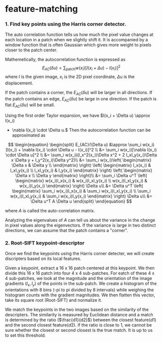 # feature-matching

### 1. Find key points using the Harris corner detector. <br>
The auto correlation function tells us how much the pixel value changes at each 
location in a patch when we slightly shift it. It is accompanied by a window
function that is often Gaussian which gives more weight to pixels closer to the
patch center. 

Mathemetically, the autocorrelation function is expressed as
$$E_{AC}(\delta u) = \sum_{\text{patch}} w(x_i)[I(x_i + \Delta u) - I(x_i)]^2$$
where $I$ is the given image, $x_i$ is the 2D pixel coordinate, $\Delta u$ is 
the displacement.

If the patch contains a corner, the $E_{AC}(\delta u)$ will be larger in all 
directions.
If the patch contains an edge, $E_{AC}(\delta u)$ be large in one direction.
If the patch is flat $E_{AC}(\delta u)$ will be small.

Using the first order Taylor expansion, we have $I(x_i + \Delta u) \approx I(x_i) 
+ \nabla I(x_i) \cdot \Delta u.$ Then the autocorrelation function can be approximated as

$$
\begin{equation}
\begin{split}
E_{AC}(\Delta u) &\approx \sum_i w(x_i)[I(x_i) + \nabla I(x_i) \cdot \Delta u - I(x_i)]^2 \\
                 &= \sum_i w(x_i)[\nabla I(x_i) \cdot \Delta u]^2  \\
                 &= \sum_i w(x_i)(I_x^2(x_i)\Delta x^2 + 2 I_xI_y(x_i)\Delta x \Delta y + I_y^2(x_i)\Delta y^2)\\
                 &= \sum_i w(x_i)\left(
                                \begin{matrix} 
                                \Delta x & \Delta y \\ 
                                \end{matrix} 
                                \right) 
                                \left(
                                \begin{matrix} 
                                I_x(x_i) & I_xI_y(x_i) \\
                                I_xI_y(x_i) & I_y(x_i) 
                                \end{matrix} 
                                \right)
                                \left(
                                \begin{matrix} 
                                \Delta x \\ 
                                \Delta y
                                \end{matrix} 
                                \right)\\
                 &= \sum_i \Delta u^T \left(
                                \begin{matrix} 
                                w(x_i)I_x(x_i) & w(x_i)I_xI_y(x_i) \\
                                w(x_i)I_xI_y(x_i) & w(x_i)I_y(x_i) 
                                \end{matrix} 
                                \right)  \Delta u\\
                &=  \Delta u^T \left(
                                \begin{matrix} 
                                \sum_i w(x_i)I_x(x_i) & \sum_i w(x_i)I_xI_y(x_i) \\
                                \sum_i w(x_i)I_xI_y(x_i) & \sum_i w(x_i)I_y(x_i) 
                                \end{matrix} 
                                \right)  \Delta u\\
                 &= \Delta u^T A \Delta u
\end{split}
\end{equation}
$$

where $A$ is called the auto-correlation matrix. 

Analyzing the eigenvalues of $A$ can tell us about the variance in the change in 
pixel values along the eigenvectors.  If the variance is large in two distinct 
directions, we can assume that the patch contains a "corner".

### 2. Root-SIFT keypoint-descriptor
Once we find the keypoints using the Harris corner detecter, we will create
discripters based on its local features. 

Given a keypoint, extract a 16 x 16 patch centered at this keypoint. We then divide this 16 x 16 patch into four 4 x 4 sub-patches. For eatch of these 4 x 4 sub-patches, we look at the magnitude and the orientation of the image gradients ($I_x, I_y$) of the points in the sub-patch. We create a histogram of the orientations with 8 bins (-pi to pi divided by 8 intervals) while weighing the histogram counts with the gradient magnitudes. We then flatten this vector, take its square root (Root-SIFT) and normalize it. 

We match the keypoints in the two images based on the similarity of the descripters. The similarity is measured by Euclidean distance and a match is determined by the ratio ($\frac{d1}{d2}$) between the closest feature($d1$) and the second closest feature($d2$). If the ratio is close to 1, we cannot be sure whether the closest or second closest is the true match. It is up to us to set this threshold. 











